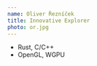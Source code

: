 ```yaml
---
name: Oliver Řezníček
title: Innovative Explorer
photo: or.jpg
---
```


* Rust, C/C++
* OpenGL, WGPU
